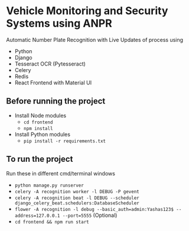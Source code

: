 # Vehicle Monitoring and Security Systems using ANPR

Automatic Number Plate Recognition with Live Updates of process using
 - Python
 - Django
 - Tesseract OCR (Pytesseract)
 - Celery
 - Redis
 - React Frontend with Material UI
 
 
 ## Before running the project
 - Install Node modules
     - `cd frontend`
     - `npm install`
 - Install Python modules
     - `pip install -r requirements.txt`
 
 ## To run the project
 Run these in different cmd/terminal windows
 - `python manage.py runserver`
 - `celery -A recognition worker -l DEBUG -P gevent`
 - `celery -A recognition beat -l DEBUG --scheduler django_celery_beat.schedulers:DatabaseScheduler`
 - `flower -A recognition -l debug --basic_auth=admin:Yashas123$ --address=127.0.0.1 --port=5555` (Optional)
 - `cd frontend && npm run start`
